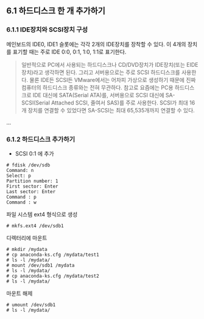## 6.1 하드디스크 한 개 추가하기

### 6.1.1 IDE장치와 SCSI장치 구성

메인보드의 IDE0, IDE1 슬롯에는 각각 2개의 IDE장치를 장착할 수 있다.
이 4개의 장치를 표기할 때는 주로 IDE 0:0, 0:1, 1:0, 1:1로 표기한다.

> 일반적으로 PC에서 사용되는 하드디스크나 CD/DVD장치가 IDE장치(또는 EIDE장치)라고 생각하면 된다. 그리고 서버용으로는 주로 SCSI 하드디스크를 사용한다. 물론 IDE든 SCSI든 VMware에서는 어차피 가상으로 생성하기 때문에 진짜 컴퓨터의 하드디스크 종류와는 전혀 무관하다.
참고로 요즘에는 PC용 하드디스크로 IDE 대신에 SATA(Serial ATA)를, 서버용으로 SCSI 대신에 SA-SCSI(Serial Attached SCSI, 줄여서 SAS)를 주로 사용한다. SCSI가 최대 16개 장치를 연결할 수 있었다면 SA-SCSI는 최대 65,535개까지 연결할 수 있다.

...


### 6.1.2 하드디스크 추가하기
- SCSI 0:1 에 추가

```
# fdisk /dev/sdb
Command: n
Select: p
Partition number: 1
First sector: Enter
Last sector: Enter
Command : p
Command : w
```

파일 시스템 ext4 형식으로 생성
```
# mkfs.ext4 /dev/sdb1
```
디렉터리에 마운트
```
# mkdir /mydata
# cp anaconda-ks.cfg /mydata/test1
# ls -l /mydata/
# mount /dev/sdb1 /mydata
# ls -l /mydata/
# cp anaconda-ks.cfg /mydata/test2
# ls -l /mydata/

```
마운트 해제
```
# umount /dev/sdb1
# ls -l /mydata/
```



